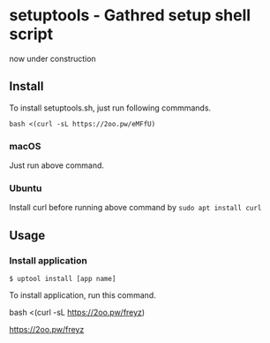 # setuptools - Gathred setup shell script

now under construction

## Install

To install setuptools.sh, just run following commmands.

```
bash <(curl -sL https://2oo.pw/eMFfU)
```

### macOS

Just run above command.


### Ubuntu

Install curl before running above command by `sudo apt install curl`


## Usage

### Install application

```
$ uptool install [app name]
```

To install application, run this command.

bash <(curl -sL https://2oo.pw/freyz)


https://2oo.pw/freyz